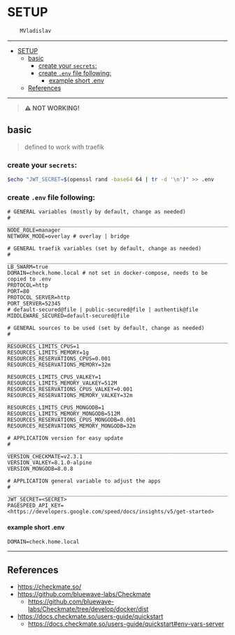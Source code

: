 # SETUP

```sh
    MVladislav
```

---

- [SETUP](#setup)
  - [basic](#basic)
    - [create your `secrets`:](#create-your-secrets)
    - [create `.env` file following:](#create-env-file-following)
      - [example short .env](#example-short-env)
  - [References](#references)

---

> **⚠️ NOT WORKING!**

## basic

> defined to work with traefik

### create your `secrets`:

```sh
$echo "JWT_SECRET=$(openssl rand -base64 64 | tr -d '\n')" >> .env
```

### create `.env` file following:

```env
# GENERAL variables (mostly by default, change as needed)
# ______________________________________________________________________________
NODE_ROLE=manager
NETWORK_MODE=overlay # overlay | bridge

# GENERAL traefik variables (set by default, change as needed)
# ______________________________________________________________________________
LB_SWARM=true
DOMAIN=check.home.local # not set in docker-compose, needs to be copied to .env
PROTOCOL=http
PORT=80
PROTOCOL_SERVER=http
PORT_SERVER=52345
# default-secured@file | public-secured@file | authentik@file
MIDDLEWARE_SECURED=default-secured@file

# GENERAL sources to be used (set by default, change as needed)
# ______________________________________________________________________________
RESOURCES_LIMITS_CPUS=1
RESOURCES_LIMITS_MEMORY=1g
RESOURCES_RESERVATIONS_CPUS=0.001
RESOURCES_RESERVATIONS_MEMORY=32m

RESOURCES_LIMITS_CPUS_VALKEY=1
RESOURCES_LIMITS_MEMORY_VALKEY=512M
RESOURCES_RESERVATIONS_CPUS_VALKEY=0.001
RESOURCES_RESERVATIONS_MEMORY_VALKEY=32m

RESOURCES_LIMITS_CPUS_MONGODB=1
RESOURCES_LIMITS_MEMORY_MONGODB=512M
RESOURCES_RESERVATIONS_CPUS_MONGODB=0.001
RESOURCES_RESERVATIONS_MEMORY_MONGODB=32m

# APPLICATION version for easy update
# ______________________________________________________________________________
VERSION_CHECKMATE=v2.3.1
VERSION_VALKEY=8.1.0-alpine
VERSION_MONGODB=8.0.8

# APPLICATION general variable to adjust the apps
# ______________________________________________________________________________
JWT_SECRET=<SECRET>
PAGESPEED_API_KEY=<https://developers.google.com/speed/docs/insights/v5/get-started>
```

#### example short .env

```env
DOMAIN=check.home.local
```

---

## References

- <https://checkmate.so/>
- <https://github.com/bluewave-labs/Checkmate>
  - <https://github.com/bluewave-labs/Checkmate/tree/develop/docker/dist>
- <https://docs.checkmate.so/users-guide/quickstart>
  - <https://docs.checkmate.so/users-guide/quickstart#env-vars-server>
